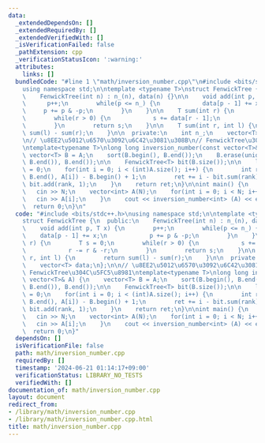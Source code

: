 ```yaml
---
data:
  _extendedDependsOn: []
  _extendedRequiredBy: []
  _extendedVerifiedWith: []
  _isVerificationFailed: false
  _pathExtension: cpp
  _verificationStatusIcon: ':warning:'
  attributes:
    links: []
  bundledCode: "#line 1 \"math/inversion_number.cpp\"\n#include <bits/stdc++.h>\n\
    using namespace std;\n\ntemplate <typename T>\nstruct FenwickTree {\n  public:\n\
    \    FenwickTree(int n) : n_(n), data(n) {}\n\n    void add(int p, T x) {\n  \
    \      p++;\n        while(p <= n_) {\n            data[p - 1] += x;\n       \
    \     p += p & -p;\n        }\n    }\n\n    T sum(int r) {\n        T s = 0;\n\
    \        while(r > 0) {\n            s += data[r - 1];\n            r -= r & -r;\n\
    \        }\n        return s;\n    }\n\n    T sum(int r, int l) {\n        return\
    \ sum(l) - sum(r);\n    }\n\n  private:\n    int n_;\n    vector<T> data;\n};\n\
    \n// \u8EE2\u5012\u6570\u3092\u6C42\u3081\u308B\n// FenwickTree\u304C\u5FC5\u8981\
    \ntemplate<typename T>\nlong long inversion_number(const vector<T>& A) {\n   \
    \ vector<T> B = A;\n    sort(B.begin(), B.end());\n    B.erase(unique(B.begin(),\
    \ B.end()), B.end());\n\n    FenwickTree<T> bit(B.size());\n\n    long long ret\
    \ = 0;\n    for(int i = 0; i < (int)A.size(); i++) {\n        int rank = lower_bound(B.begin(),\
    \ B.end(), A[i]) - B.begin() + 1;\n        ret += i - bit.sum(rank);\n       \
    \ bit.add(rank, 1);\n    }\n    return ret;\n}\n\nint main() {\n    int N;\n \
    \   cin >> N;\n    vector<int> A(N);\n    for(int i = 0; i < N; i++) {\n     \
    \   cin >> A[i];\n    }\n    cout << inversion_number<int> (A) << endl;\n\n  \
    \  return 0;\n}\n"
  code: "#include <bits/stdc++.h>\nusing namespace std;\n\ntemplate <typename T>\n\
    struct FenwickTree {\n  public:\n    FenwickTree(int n) : n_(n), data(n) {}\n\n\
    \    void add(int p, T x) {\n        p++;\n        while(p <= n_) {\n        \
    \    data[p - 1] += x;\n            p += p & -p;\n        }\n    }\n\n    T sum(int\
    \ r) {\n        T s = 0;\n        while(r > 0) {\n            s += data[r - 1];\n\
    \            r -= r & -r;\n        }\n        return s;\n    }\n\n    T sum(int\
    \ r, int l) {\n        return sum(l) - sum(r);\n    }\n\n  private:\n    int n_;\n\
    \    vector<T> data;\n};\n\n// \u8EE2\u5012\u6570\u3092\u6C42\u3081\u308B\n//\
    \ FenwickTree\u304C\u5FC5\u8981\ntemplate<typename T>\nlong long inversion_number(const\
    \ vector<T>& A) {\n    vector<T> B = A;\n    sort(B.begin(), B.end());\n    B.erase(unique(B.begin(),\
    \ B.end()), B.end());\n\n    FenwickTree<T> bit(B.size());\n\n    long long ret\
    \ = 0;\n    for(int i = 0; i < (int)A.size(); i++) {\n        int rank = lower_bound(B.begin(),\
    \ B.end(), A[i]) - B.begin() + 1;\n        ret += i - bit.sum(rank);\n       \
    \ bit.add(rank, 1);\n    }\n    return ret;\n}\n\nint main() {\n    int N;\n \
    \   cin >> N;\n    vector<int> A(N);\n    for(int i = 0; i < N; i++) {\n     \
    \   cin >> A[i];\n    }\n    cout << inversion_number<int> (A) << endl;\n\n  \
    \  return 0;\n}"
  dependsOn: []
  isVerificationFile: false
  path: math/inversion_number.cpp
  requiredBy: []
  timestamp: '2024-06-21 01:14:17+09:00'
  verificationStatus: LIBRARY_NO_TESTS
  verifiedWith: []
documentation_of: math/inversion_number.cpp
layout: document
redirect_from:
- /library/math/inversion_number.cpp
- /library/math/inversion_number.cpp.html
title: math/inversion_number.cpp
---
```


